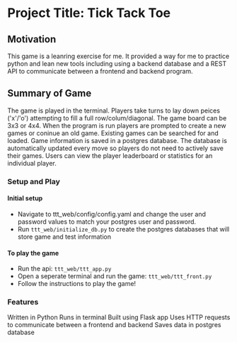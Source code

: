 # Project Title: Tick Tack Toe 

## Motivation
This game is a leanring exercise for me. It provided a way for me to practice python and lean new tools including using a backend database and a REST API to communicate between a frontend and backend program. 

## Summary of Game 
The game is played in the terminal. Players take turns to lay down peices ('x'/'o') attempting to fill a full row/colum/diagonal. The game board can be 3x3 or 4x4. When the program is run players are prompted to create a new games or coninue an old game. Existing games can be searched for and loaded. Game information is saved in a postgres database. The database is automatically updated every move so players do not need to actively save their games. Users can view the player leaderboard or statistics for an individual player. 

### Setup and Play
#### Initial setup
* Navigate to ttt_web/config/config.yaml and change the user and password values to match your postgres user and password. 
* Run ```ttt_web/initialize_db.py``` to create the postgres databases that will store game and test information 
#### To play the game
* Run the api: ```ttt_web/ttt_app.py```
* Open a seperate terminal and run the game: ```ttt_web/ttt_front.py```
* Follow the instructions to play the game!


### Features
Written in Python
Runs in terminal 
Built using Flask app
Uses HTTP requests to communicate between a frontend and backend
Saves data in postgres database



